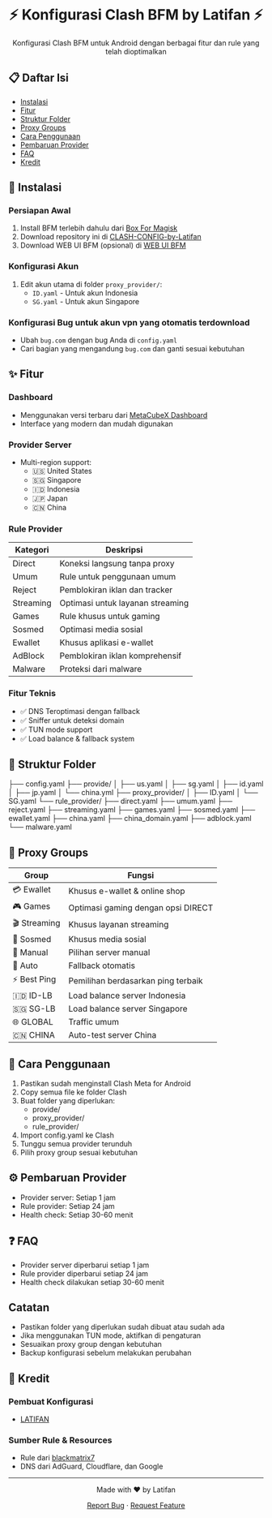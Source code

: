 <div align="center">
  <h1>⚡ Konfigurasi Clash BFM by Latifan ⚡</h1>
  <p>Konfigurasi Clash BFM untuk Android dengan berbagai fitur dan rule yang telah dioptimalkan</p>
</div>

## 📋 Daftar Isi
- [Instalasi](#-instalasi)
- [Fitur](#-fitur)
- [Struktur Folder](#-struktur-folder)
- [Proxy Groups](#-proxy-groups)
- [Cara Penggunaan](#-cara-penggunaan)
- [Pembaruan Provider](#-pembaruan-provider)
- [FAQ](#-faq)
- [Kredit](#-kredit)

## 🚀 Instalasi

### Persiapan Awal
1. Install BFM terlebih dahulu dari [Box For Magisk](https://github.com/taamarin/box_for_magisk)
2. Download repository ini di [CLASH-CONFIG-by-Latifan](https://github.com/latifangren/CLASH-CONFIG-by-Latifan)
3. Download WEB UI BFM (opsional) di [WEB UI BFM](https://github.com/latifangren/webui_bfm_Extended)

### Konfigurasi Akun
1. Edit akun utama di folder `proxy_provider/`:
   - `ID.yaml` - Untuk akun Indonesia
   - `SG.yaml` - Untuk akun Singapore

### Konfigurasi Bug untuk akun vpn yang otomatis terdownload
- Ubah `bug.com` dengan bug Anda di `config.yaml`
- Cari bagian yang mengandung `bug.com` dan ganti sesuai kebutuhan

## ✨ Fitur

### Dashboard
- Menggunakan versi terbaru dari [MetaCubeX Dashboard](https://github.com/MetaCubeX/metacubexd)
- Interface yang modern dan mudah digunakan

### Provider Server
- Multi-region support:
  - 🇺🇸 United States
  - 🇸🇬 Singapore
  - 🇮🇩 Indonesia
  - 🇯🇵 Japan
  - 🇨🇳 China

### Rule Provider
| Kategori | Deskripsi |
|----------|-----------|
| Direct | Koneksi langsung tanpa proxy |
| Umum | Rule untuk penggunaan umum |
| Reject | Pemblokiran iklan dan tracker |
| Streaming | Optimasi untuk layanan streaming |
| Games | Rule khusus untuk gaming |
| Sosmed | Optimasi media sosial |
| Ewallet | Khusus aplikasi e-wallet |
| AdBlock | Pemblokiran iklan komprehensif |
| Malware | Proteksi dari malware |

### Fitur Teknis
- ✅ DNS Teroptimasi dengan fallback
- ✅ Sniffer untuk deteksi domain
- ✅ TUN mode support
- ✅ Load balance & fallback system

## 📁 Struktur Folder
├── config.yaml
├── provide/
│ ├── us.yaml
│ ├── sg.yaml
│ ├── id.yaml
│ ├── jp.yaml
│ └── china.yml
├── proxy_provider/
│ ├── ID.yaml
│ └── SG.yaml
└── rule_provider/
├── direct.yaml
├── umum.yaml
├── reject.yaml
├── streaming.yaml
├── games.yaml
├── sosmed.yaml
├── ewallet.yaml
├── china.yaml
├── china_domain.yaml
├── adblock.yaml
└── malware.yaml

## 🔄 Proxy Groups

| Group | Fungsi |
|-------|--------|
| 💳 Ewallet | Khusus e-wallet & online shop |
| 🎮 Games | Optimasi gaming dengan opsi DIRECT |
| 🎬 Streaming | Khusus layanan streaming |
| 📱 Sosmed | Khusus media sosial |
| 🔧 Manual | Pilihan server manual |
| 🔄 Auto | Fallback otomatis |
| ⚡ Best Ping | Pemilihan berdasarkan ping terbaik |
| 🇮🇩 ID-LB | Load balance server Indonesia |
| 🇸🇬 SG-LB | Load balance server Singapore |
| 🌐 GLOBAL | Traffic umum |
| 🇨🇳 CHINA | Auto-test server China |

## 📝 Cara Penggunaan

1. Pastikan sudah menginstall Clash Meta for Android
2. Copy semua file ke folder Clash
3. Buat folder yang diperlukan:
   - provide/
   - proxy_provider/
   - rule_provider/
4. Import config.yaml ke Clash
5. Tunggu semua provider terunduh
6. Pilih proxy group sesuai kebutuhan

## ⚙️ Pembaruan Provider
- Provider server: Setiap 1 jam
- Rule provider: Setiap 24 jam
- Health check: Setiap 30-60 menit

## ❓ FAQ

- Provider server diperbarui setiap 1 jam
- Rule provider diperbarui setiap 24 jam
- Health check dilakukan setiap 30-60 menit

## Catatan

- Pastikan folder yang diperlukan sudah dibuat atau sudah ada
- Jika menggunakan TUN mode, aktifkan di pengaturan
- Sesuaikan proxy group dengan kebutuhan
- Backup konfigurasi sebelum melakukan perubahan
## 🙏 Kredit
### Pembuat Konfigurasi
- [LATIFAN](https://github.com/latifangren/latifangren)

### Sumber Rule & Resources
- Rule dari [blackmatrix7](https://github.com/blackmatrix7)
- DNS dari AdGuard, Cloudflare, dan Google

---
<div align="center">
  <p>Made with ❤️ by Latifan</p>
  <p>
    <a href="https://github.com/latifangren/CLASH-CONFIG-by-Latifan/issues">Report Bug</a>
    ·
    <a href="https://github.com/latifangren/CLASH-CONFIG-by-Latifan/issues">Request Feature</a>
  </p>
</div>
